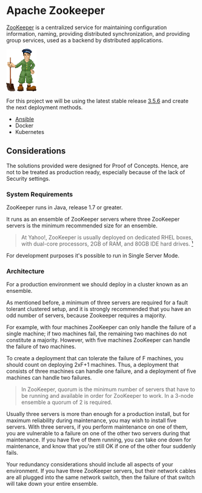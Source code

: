 # Apache Zookeeper

[ZooKeeper](https://zookeeper.apache.org) is a centralized service for maintaining configuration information, naming, providing distributed synchronization, and providing group services, used as a backend by distributed applications.

![ZooKeeper Logo](./img/zookeeper-logo.gif)

For this project we will be using the latest stable release [3.5.6](https://zookeeper.apache.org/doc/r3.5.6) and create the next deployment methods.

- [Ansible](ansible/roles/zookeeper/README.md)
- Docker
- Kubernetes

## Considerations

The solutions provided were designed for Proof of Concepts. Hence, are not to be treated as production ready, especially because of the lack of Security settings.

### System Requirements

ZooKeeper runs in Java, release 1.7 or greater.

 It runs as an ensemble of ZooKeeper servers where three ZooKeeper servers is the minimum recommended size for an ensemble.

 > At Yahoo!, ZooKeeper is usually deployed on dedicated RHEL boxes, with dual-core processors, 2GB of RAM, and 80GB IDE hard drives. [¹](https://zookeeper.apache.org/doc/r3.5.6/zookeeperAdmin.html#sc_systemReq)

For development purposes it's possible to run in Single Server Mode.

### Architecture

For a production environment we should deploy in a cluster known as an ensemble.

As mentioned before, a minimum of three servers are required for a fault tolerant clustered setup, and it is strongly recommended that you have an odd number of servers, because Zookeeper requires a majority.

For example, with four machines ZooKeeper can only handle the failure of a single machine; if two machines fail, the remaining two machines do not constitute a majority. However, with five machines ZooKeeper can handle the failure of two machines.

To create a deployment that can tolerate the failure of F machines, you should count on deploying 2xF+1 machines. Thus, a deployment that consists of three machines can handle one failure, and a deployment of five machines can handle two failures.

> In ZooKeeper, quorum is the minimum number of servers that have to be running and available in order for ZooKeeper to work. In a 3-node ensemble a quorum of 2 is required.

Usually three servers is more than enough for a production install, but for maximum reliability during maintenance, you may wish to install five servers. With three servers, if you perform maintenance on one of them, you are vulnerable to a failure on one of the other two servers during that maintenance. If you have five of them running, you can take one down for maintenance, and know that you're still OK if one of the other four suddenly fails.

Your redundancy considerations should include all aspects of your environment. If you have three ZooKeeper servers, but their network cables are all plugged into the same network switch, then the failure of that switch will take down your entire ensemble.